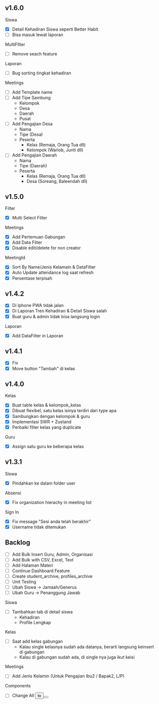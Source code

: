 ## v1.6.0
Siswa
- [x] Detail Kehadiran Siswa seperti Better Habit
- [ ] Bisa masuk lewat laporan

MultiFIlter
- [ ] Remove seach feature

Laporan
- [ ] Bug sorting tingkat kehadiran

Meetings
- [ ] Add Template name
- [ ] Add Tipe Sambung
    - Kelompok
    - Desa
    - Daerah
    - Pusat
- [ ] Add Pengajian Desa
    - Nama
    - Tipe (Desa)
    - Peserta
        - Kelas (Remaja, Orang Tua dll)
        - Kelompok (Warlob, Junti dll)
- [ ] Add Pengajian Daerah
    - Nama
    - Tipe (Daerah)
    - Peserta
        - Kelas (Remaja, Orang Tua dll)
        - Desa (Soreang, Baleendah dll)

## v1.5.0

Filter
- [x] Multi Select Filter

Meetings
- [x] Add Pertemuan Gabungan
- [x] Add Data Filter
- [x] Disable edit/delete for non creator

MeetingId
- [x] Sort By Name/Jenis Kelamain & DataFilter
- [x] Auto Update attendance log saat refresh
- [x] Persentase terpisah

## v1.4.2
- [x] Di Iphone PWA tidak jalan
- [x] Di Laporan Tren Kehadiran & Detail Siswa salah
- [x] Buat guru & admin tidak bisa langsung login

Laporan
- [x] Add DataFilter in Laporan

## v1.4.1
- [x] Fix
- [x] Move button "Tambah" di kelas

## v1.4.0
Kelas
- [x] Buat table kelas & kelompok_kelas
- [x] Dibuat flexibel, satu kelas isinya terdiri dari type apa
- [x] Sambungkan dengan kelompok & guru
- [x] Implementasi SWR + Zustand
- [x] Perbaiki filter kelas yang duplicate

Guru
- [x] Assign satu guru ke beberapa kelas

## v1.3.1
Siswa
- [x] Pindahkan ke dalam folder user

Absensi
- [x] Fix organization hierachy in meeting list

Sign In
- [x] Fix message "Sesi anda telah berakhir"
- [x] Username tidak ditemukan

## Backlog
- [ ] Add Bulk Insert Guru, Admin, Organisasi
- [ ] Add Bulk with CSV, Excel, Text
- [ ] Add Halaman Materi
- [ ] Continue Dashboard Feature
- [ ] Create student_archive, profiles_archive
- [ ] Unit Testing
- [ ] Ubah Siswa -> Jamaah/Generus
- [ ] Ubah Guru -> Penanggung Jawab

Siswa
- [ ] Tambahkan tab di detail siswa
    - Kehadiran
    - Profile Lengkap

Kelas
- [ ] Saat add kelas gabungan
    - Kalau single kelasnya sudah ada datanya, berarti langsung keinsert di gabungan
    - Kalau di gabungan sudah ada, di single nya juga ikut keisi

Meetings
- [ ] Add Jenis Kelamin (Untuk Pengajian Ibu2 / Bapak2, L/P)

Components
- [ ] Change All <button> to <Button>